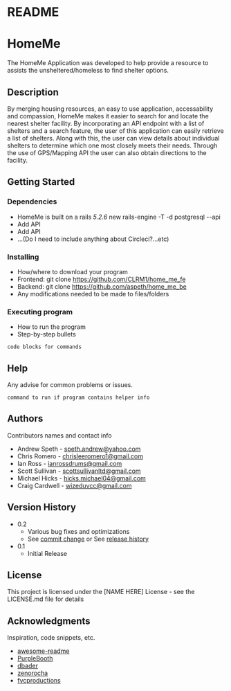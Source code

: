 # README

# HomeMe

The HomeMe Application was developed to help provide a resource to assists the unsheltered/homeless to find shelter options.

## Description

By merging housing resources, an easy to use application, accessability and compassion, HomeMe makes it easier
to search for and locate the nearest shelter facility.  By incorporating an API endpoint with a list of shelters and a search feature, the user of this application can easily retrieve a list of shelters.  Along with this, the user can view details about individual shelters to determine which one most closely meets their needs. Through the use of GPS/Mapping API the user can also obtain directions to the facility.

## Getting Started

### Dependencies

* HomeMe is built on a rails _5.2.6_ new rails-engine -T -d postgresql --api
* Add API
* Add API
* ...(Do I need to include anything about Circleci?...etc)

### Installing

* How/where to download your program
* Frontend: git clone https://github.com/CLRM1/home_me_fe
* Backend: git clone https://github.com/aspeth/home_me_be
* Any modifications needed to be made to files/folders

### Executing program

* How to run the program
* Step-by-step bullets
```
code blocks for commands
```

## Help

Any advise for common problems or issues.
```
command to run if program contains helper info
```

## Authors

Contributors names and contact info

* Andrew Speth - speth.andrew@yahoo.com
* Chris Romero - chrisleeromero1@gmail.com
* Ian Ross - ianrossdrums@gmail.com
* Scott Sullivan - scottsullivanltd@gmail.com
* Michael Hicks - hicks.michael04@gmail.com
* Craig Cardwell - wizeduvcc@gmail.com

## Version History

* 0.2
    * Various bug fixes and optimizations
    * See [commit change]() or See [release history]()
* 0.1
    * Initial Release

## License

This project is licensed under the [NAME HERE] License - see the LICENSE.md file for details

## Acknowledgments

Inspiration, code snippets, etc.
* [awesome-readme](https://github.com/matiassingers/awesome-readme)
* [PurpleBooth](https://gist.github.com/PurpleBooth/109311bb0361f32d87a2)
* [dbader](https://github.com/dbader/readme-template)
* [zenorocha](https://gist.github.com/zenorocha/4526327)
* [fvcproductions](https://gist.github.com/fvcproductions/1bfc2d4aecb01a834b46)